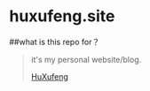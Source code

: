 # huxufeng.site

##what is this repo for？

>it's my personal website/blog. <a target="_blank" href="https://huxufeng.netlify.com"><p>HuXufeng</p></a>
